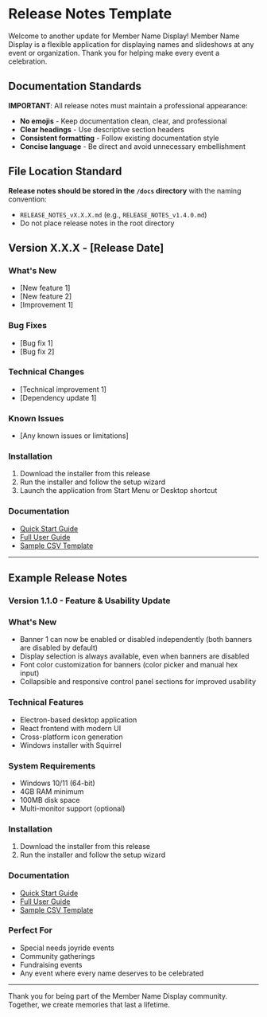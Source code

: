 # Release Notes Template

Welcome to another update for Member Name Display! Member Name Display is a flexible application for displaying names and slideshows at any event or organization. Thank you for helping make every event a celebration.

## Documentation Standards

**IMPORTANT**: All release notes must maintain a professional appearance:
- **No emojis** - Keep documentation clean, clear, and professional
- **Clear headings** - Use descriptive section headers
- **Consistent formatting** - Follow existing documentation style
- **Concise language** - Be direct and avoid unnecessary embellishment

## File Location Standard

**Release notes should be stored in the `/docs` directory** with the naming convention:
- `RELEASE_NOTES_vX.X.X.md` (e.g., `RELEASE_NOTES_v1.4.0.md`)
- Do not place release notes in the root directory

## Version X.X.X - [Release Date]

### What's New
- [New feature 1]
- [New feature 2]
- [Improvement 1]

### Bug Fixes
- [Bug fix 1]
- [Bug fix 2]

### Technical Changes
- [Technical improvement 1]
- [Dependency update 1]

### Known Issues
- [Any known issues or limitations]

### Installation
1. Download the installer from this release
2. Run the installer and follow the setup wizard
3. Launch the application from Start Menu or Desktop shortcut

### Documentation
- [Quick Start Guide](https://github.com/jgilmore-dev/MemberNameDisplay/blob/main/docs/QUICK_START.md)
- [Full User Guide](https://github.com/jgilmore-dev/MemberNameDisplay/blob/main/docs/USER_GUIDE.md)
- [Sample CSV Template](https://github.com/jgilmore-dev/MemberNameDisplay/blob/main/sample-members.csv)

---

## Example Release Notes

### Version 1.1.0 - Feature & Usability Update

### What's New
- Banner 1 can now be enabled or disabled independently (both banners are disabled by default)
- Display selection is always available, even when banners are disabled
- Font color customization for banners (color picker and manual hex input)
- Collapsible and responsive control panel sections for improved usability

### Technical Features
- Electron-based desktop application
- React frontend with modern UI
- Cross-platform icon generation
- Windows installer with Squirrel

### System Requirements
- Windows 10/11 (64-bit)
- 4GB RAM minimum
- 100MB disk space
- Multi-monitor support (optional)

### Installation
1. Download the installer from this release
2. Run the installer and follow the setup wizard

### Documentation
- [Quick Start Guide](https://github.com/jgilmore-dev/MemberNameDisplay/blob/main/docs/QUICK_START.md)
- [Full User Guide](https://github.com/jgilmore-dev/MemberNameDisplay/blob/main/docs/USER_GUIDE.md)
- [Sample CSV Template](https://github.com/jgilmore-dev/MemberNameDisplay/blob/main/sample-members.csv)

### Perfect For
- Special needs joyride events
- Community gatherings
- Fundraising events
- Any event where every name deserves to be celebrated

---

Thank you for being part of the Member Name Display community. Together, we create memories that last a lifetime. 
